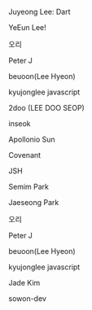 Juyeong Lee: Dart

YeEun Lee!

오리

Peter J

beuoon(Lee Hyeon)

kyujonglee javascript

2doo (LEE DOO SEOP)

inseok

Apollonio Sun

Covenant

JSH

Semim Park

Jaeseong Park

오리

Peter J

beuoon(Lee Hyeon)

kyujonglee javascript

Jade Kim

sowon-dev
